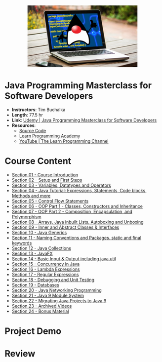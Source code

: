 <p align="center">
  <img height="200" src="./src/logo.jpg">
</p>

# Java Programming Masterclass for Software Developers

- **Instructors**: Tim Buchalka
- **Length**: 77.5 hr
- **Link**: [Udemy | Java Programming Masterclass for Software Developers](https://www.udemy.com/java-the-complete-java-developer-course/)
- **Resources**: 
  - [Source Code](https://drive.google.com/uc?export=download&id=1pCzC7LW5Jo8gNY_LiyZyFcQfmBUqZMcy)
  - [Learn Programming Academy](https://learnprogramming.academy/)
  - [YouTube | The Learn Programming Channel](https://www.youtube.com/channel/UCneiThvGvPVqz5xI0a-TIyA)

# Course Content

- [Section 01 - Course Introduction](./Section%2001%20-%20Course%20Introduction/)
- [Section 02 - Setup and First Steps](./Section%2002%20-%20Setup%20and%20First%20Steps/)
- [Section 03 - Variables, Datatypes and Operators](./Section%2003%20-%20Variables%2C%20Datatypes%20and%20Operators/)
- [Section 04 - Java Tutorial: Expressions, Statements, Code blocks, Methods and more](./Section%2004%20-%20Java%20Tutorial%2C%20Expressions%2C%20Statements%2C%20Code%20blocks%2C%20Methods%20and%20more/)
- [Section 05 - Control Flow Statements]()
- [Section 06 - OOP Part 1 - Classes, Constructors and Inheritance]()
- [Section 07 - OOP Part 2 - Composition, Encapsulation, and Polymorphism]()
- [Section 08 - Arrays, Java inbuilt Lists, Autoboxing and Unboxing]()
- [Section 09 - Inner and Abstract Classes & Interfaces]()
- [Section 10 - Java Generics]()
- [Section 11 - Naming Conventions and Packages. static and final keywords]()
- [Section 12 - Java Collections]()
- [Section 13 - JavaFX]()
- [Section 14 - Basic Input & Output including java.util]()
- [Section 15 - Concurrency in Java]()
- [Section 16 - Lambda Expressions]()
- [Section 17 - Regular Expressions]()
- [Section 18 - Debugging and Unit Testing]()
- [Section 19 - Databases]()
- [Section 20 - Java Networking Programming]()
- [Section 21 - Java 9 Module System]()
- [Section 22 - Migrating Java Projects to Java 9]()
- [Section 23 - Archived Videos]()
- [Section 24 - Bonus Material]()

# Project Demo

# Review

